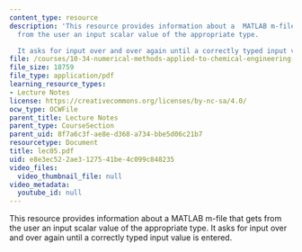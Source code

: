 ```yaml
---
content_type: resource
description: 'This resource provides information about a  MATLAB m-file that gets
  from the user an input scalar value of the appropriate type.

  It asks for input over and over again until a correctly typed input value is entered.'
file: /courses/10-34-numerical-methods-applied-to-chemical-engineering-fall-2005/e8e3ec522ae3127541be4c099c848235_lec05.pdf
file_size: 18759
file_type: application/pdf
learning_resource_types:
- Lecture Notes
license: https://creativecommons.org/licenses/by-nc-sa/4.0/
ocw_type: OCWFile
parent_title: Lecture Notes
parent_type: CourseSection
parent_uid: 8f7a6c3f-ae8e-d368-a734-bbe5d06c21b7
resourcetype: Document
title: lec05.pdf
uid: e8e3ec52-2ae3-1275-41be-4c099c848235
video_files:
  video_thumbnail_file: null
video_metadata:
  youtube_id: null
---
```

This resource provides information about a  MATLAB m-file that gets from the user an input scalar value of the appropriate type.
It asks for input over and over again until a correctly typed input value is entered.